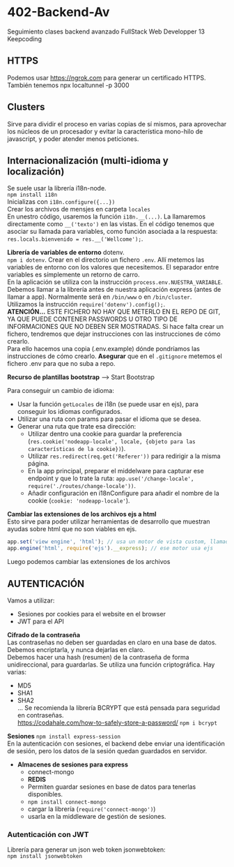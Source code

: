 # 402-Backend-Av

Seguimiento clases backend avanzado FullStack Web Developper 13 Keepcoding

## HTTPS

Podemos usar https://ngrok.com para generar un certificado HTTPS.  
También tenemos npx localtunnel -p 3000

## Clusters

Sirve para dividir el proceso en varias copias de sí mismos, para aprovechar los núcleos de un procesador y evitar la característica mono-hilo de javascript, y poder atender menos peticiones.

## Internacionalización (multi-idioma y localización)

Se suele usar la librería i18n-node.  
`npm install i18n`  
Inicializas con `i18n.configure({...})`  
Crear los archivos de mensjes en carpeta `locales`  
En unestro código, usaremos la función `i18n.__(...)`. La llamaremos directamente como `__('texto')` en las vistas. En el código tenemos que asociar su llamada para variables, como función asociada a la respuesta:  
`res.locals.bienvenido = res.__('Wellcome');`.

**Librería de variables de entorno** dotenv.  
`npm i dotenv`.
Crear en el directorio un fichero `.env`.
Allí metemos las variables de entorno con los valores que necesitemos. El separador entre variables es símplemente un retorno de carro.  
En la aplicación se utiliza con la instrucción `process.env.NUESTRA_VARIABLE`.  
Debemos llamar a la librería antes de nuestra aplicación express (antes de llamar a app). Normalmente será en `/bin/www` o en `/bin/cluster`.  
Utilizamos la instrucción `require('dotenv').config();`.  
**ATENCIÓN...** ESTE FICHERO NO HAY QUE METERLO EN EL REPO DE GIT, YA QUE PUEDE CONTENER PASSWORDS U OTRO TIPO DE INFORMACIONES QUE NO DEBEN SER MOSTRADAS.
Si hace falta crear un fichero, tendremos que dejar instrucciones con las instrucciones de cómo crearlo.  
Para ello hacemos una copia (.env.example) dónde pondríamos las instrucciones de cómo crearlo.
**Asegurar** que en el `.gitignore` metemos el fichero .env para que no suba a repo.

**Recurso de plantillas bootstrap** --> Start Bootstrap

Para conseguir un cambio de idioma:

- Usar la función `getLocales` de i18n (se puede usar en ejs), para conseguir los idiomas configurados.
- Utilizar una ruta con params para pasar el idioma que se desea.
- Generar una ruta que trate esa dirección:
  - Utilizar dentro una cookie para guardar la preferencia (`res.cookie('nodeapp-locale', locale, {objeto para las características de la cookie})`).
  - Utilizar `res.redirect(req.get('Referer'))` para redirigir a la misma página.
  - En la app principal, preparar el middelware para capturar ese endpoint y que lo trate la ruta: `app.use('/change-locale', require('./routes/change-locale'))`.
  - Añadir configuración en i18nConfigure para añadir el nombre de la cookie (`cookie: 'nodeapp-locale'`).

**Cambiar las extensiones de los archivos ejs a html**  
Esto sirve para poder utilizar herramientas de desarrollo que muestran ayudas sobre html que no son viables en ejs.

```javascript
app.set('view engine', 'html'); // usa un motor de vista custom, llamado 'html'
app.engine('html', require('ejs').__express); // ese motor usa ejs
```

Luego podemos cambiar las extensiones de los archivos

## AUTENTICACIÓN

Vamos a utilizar:

- Sesiones por cookies para el website en el browser
- JWT para el API

**Cifrado de la contraseña**  
Las contraseñas no deben ser guardadas en claro en una base de datos.  
Debemos encriptarla, y nunca dejarlas en claro.  
Debemos hacer una hash (resumen) de la contraseña de forma unidireccional, para guardarlas.
Se utiliza una función criptográfica. Hay varias:

- MD5
- SHA1
- SHA2  
   ...
  Se recomienda la librería BCRYPT que está pensada para seguridad en contraseñas.  
   https://codahale.com/how-to-safely-store-a-password/
  `npm i bcrypt`

**Sesiones**
`npm install express-session`  
En la autenticación con sesiones, el backend debe enviar una identificación de sesión, pero los datos de la sesión quedan guardados en servidor.

- **Almacenes de sesiones para express**
  - connect-mongo
  - **REDIS**
  - Permiten guardar sesiones en base de datos para tenerlas disponibles.
  - `npm install connect-mongo`
  - cargar la librería (`require('connect-mongo')`)
  - usarla en la middleware de gestión de sesiones.

### Autenticación con JWT

Librería para generar un json web token jsonwebtoken:  
`npm install jsonwebtoken`
